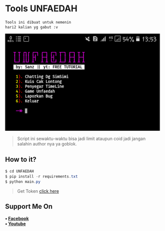 # Tools UNFAEDAH
```
Tools ini dibuat untuk nemenin
hari2 kalian yg gabut :v
```
![Sanz](https://github.com/Sxp-ID/UNFAEDAH/blob/main/src/Tools%20UNFAEDAH%20by%20Sanz.png)
> Script ini sewaktu-waktu bisa jadi limit ataupun coid jadi jangan salahin author nya ya goblok.
## How to it?
```java
$ cd UNFAEDAH
$ pip install -r requirements.txt
$ python main.py
```
> Get Token [click here](https://cutt.ly/TokenToolsUnfaedah)
## Support Me On
<b>• [Facebook](https://m.facebook.com/dhasilva.junior.3)</b>
<br>
<b>• [Youtube](https://www.youtube.com/channel/UCLRXFyMN0L8yH9F-xxOd7Og)</b>
</br>
